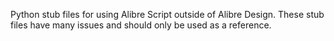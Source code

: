 Python stub files for using Alibre Script outside of Alibre Design.
These stub files have many issues and should only be used as a reference.

